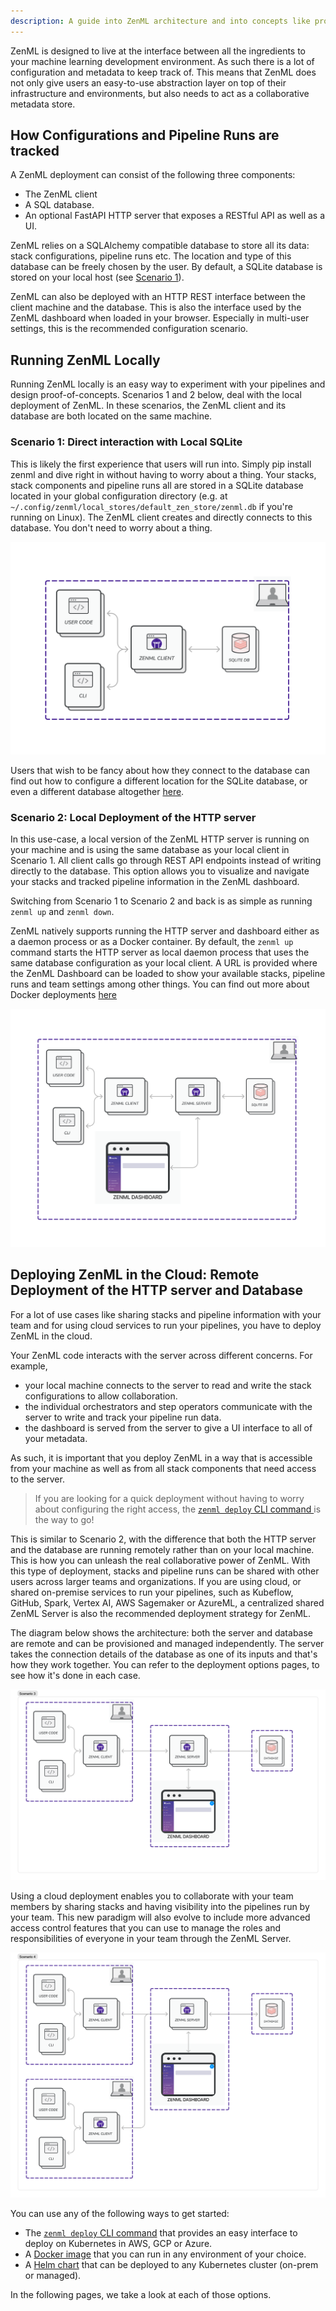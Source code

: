 ```yaml
---
description: A guide into ZenML architecture and into concepts like providers, deployers and more!
---
```


ZenML is designed to live at the interface between all the ingredients to your machine learning development environment. As such there is a lot of configuration and metadata to keep track of. This means that ZenML does not only give users an easy-to-use abstraction layer on top of their infrastructure and environments, but also needs to act as a collaborative metadata store.

## How Configurations and Pipeline Runs are tracked

A ZenML deployment can consist of the following three components:
- The ZenML client
- A SQL database.
- An optional FastAPI HTTP server that exposes a RESTful API as well as a UI.

ZenML relies on a SQLAlchemy compatible database to store all its data: stack configurations, pipeline runs etc. The location and type of this database can be freely chosen by the user. By default, a SQLite database is stored on your local host (see [Scenario 1](#running-zenml-locally)).

ZenML can also be deployed with an HTTP REST interface between the client machine and the database. This is also the interface used by the ZenML dashboard when loaded in your browser. Especially in multi-user settings, this is the recommended configuration scenario.

## Running ZenML Locally

Running ZenML locally is an easy way to experiment with your pipelines and design proof-of-concepts. Scenarios 1 and 2 below, deal with the local deployment of ZenML. In these scenarios, the ZenML client and its database are both located on the same machine.

### Scenario 1: Direct interaction with Local SQLite

This is likely the first experience that users will run into. Simply pip install 
zenml and dive right in without having to worry about a thing. Your stacks,
stack components and pipeline runs all are stored in a SQLite database located
in your global configuration directory (e.g. at
`~/.config/zenml/local_stores/default_zen_store/zenml.db` if you're running on
Linux). The ZenML client creates and directly connects to this database. You
don't need to worry about a thing.

![ZenML on SQLite](../../assets/getting_started/Scenario1.png)

Users that wish to be fancy about how they connect to the database can find
out how to configure a different location for the SQLite database, or even a
different database altogether [here](../../guidelines/global-config.md).

### Scenario 2: Local Deployment of the HTTP server

In this use-case, a local version of the ZenML HTTP server is running on your machine and is using the same database as your local client in Scenario 1. All client calls go through REST API endpoints instead of writing directly to the database. This option allows you to visualize and navigate your stacks and tracked pipeline information in the ZenML dashboard.

Switching from Scenario 1 to Scenario 2 and back is as simple as running `zenml up` and `zenml down`.

ZenML natively supports running the HTTP server and dashboard either as a daemon process or as a Docker container. By default, the `zenml up` command starts the HTTP server as local daemon process that uses the same database configuration as your local client. A URL is provided where the ZenML Dashboard can be loaded to show your available stacks, pipeline runs and team settings among other things. You can find out more about Docker deployments [here](./docker.md)

![ZenML on with Local HTTP Server](../../assets/getting_started/Scenario2.png)

## Deploying ZenML in the Cloud: Remote Deployment of the HTTP server and Database

For a lot of use cases like sharing stacks and pipeline information with your team and for using cloud services to run your pipelines, you have to deploy ZenML in the cloud. 

Your ZenML code interacts with the server across different concerns. For example, 
- your local machine connects to the server to read and write the stack configurations to allow collaboration. 
- the individual orchestrators and step operators communicate with the server to write and track your pipeline run data. 
- the dashboard is served from the server to give a UI interface to all of your metadata.

As such, it is important that you deploy ZenML in a way that is accessible from your machine as well as from all stack components that need access to the server.
> If you are looking for a quick deployment without having to worry about configuring the right access, the [`zenml deploy` CLI command ](./cli.md) is the way to go!
 

This is similar to Scenario 2, with the difference that both the HTTP server and the database are running remotely rather than on your local machine. This is how you can unleash the real collaborative power of ZenML. With this type of deployment, stacks and pipeline runs can be shared with other users across larger teams and organizations. If you are using cloud, or shared on-premise services to run your pipelines, such as Kubeflow, GitHub, Spark, Vertex AI, AWS Sagemaker or AzureML, a centralized shared ZenML Server is also the recommended deployment strategy for ZenML.

The diagram below shows the architecture: both the server and database are remote and can be provisioned and managed independently. The server takes the connection details of the database as one of its inputs and that's how they work together. You can refer to the deployment options pages, to see how it's done in each case.

![ZenML with remote server and DB](../../assets/getting_started/Scenario3.1.png)

Using a cloud deployment enables you to collaborate with your team members by sharing stacks and having visibility into the pipelines run by your team. This new paradigm will also evolve to include more advanced access control features that you can use to manage the roles and responsibilities of everyone in your team through the ZenML Server.

![ZenML Collaboration](../../assets/getting_started/Scenario3.2.png)

You can use any of the following ways to get started:
- The [`zenml deploy` CLI command](./cli.md) that provides an easy interface to deploy on Kubernetes in AWS, GCP or Azure.
- A [Docker image](./docker.md) that you can run in any environment of your choice.
- A [Helm chart](./helm.md) that can be deployed to any Kubernetes cluster (on-prem or managed).

In the following pages, we take a look at each of those options.
